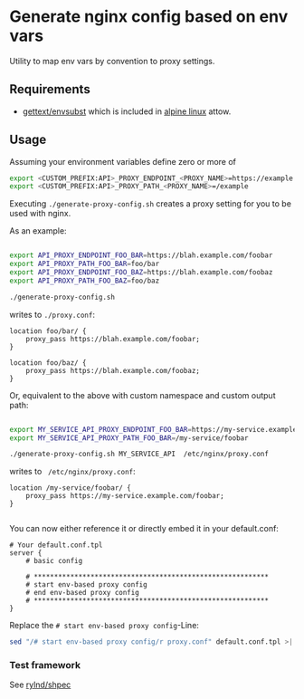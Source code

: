 # Generate nginx config based on env vars

Utility to map env vars by convention to proxy settings.

## Requirements

* [gettext/envsubst](https://www.gnu.org/software/gettext/gettext.html) which is included
in [alpine linux](https://pkgs.alpinelinux.org/package/edge/main/x86_64/gettext) attow.

## Usage

Assuming your environment variables define zero or more of

```sh
export <CUSTOM_PREFIX:API>_PROXY_ENDPOINT_<PROXY_NAME>=https://example.com
export <CUSTOM_PREFIX:API>_PROXY_PATH_<PROXY_NAME>=/example
```

Executing `./generate-proxy-config.sh` creates a proxy setting for you to be used with nginx.

As an example:

```sh

export API_PROXY_ENDPOINT_FOO_BAR=https://blah.example.com/foobar
export API_PROXY_PATH_FOO_BAR=foo/bar
export API_PROXY_ENDPOINT_FOO_BAZ=https://blah.example.com/foobaz
export API_PROXY_PATH_FOO_BAZ=foo/baz

./generate-proxy-config.sh

```

writes to `./proxy.conf`:

```
location foo/bar/ {
    proxy_pass https://blah.example.com/foobar;
}

location foo/baz/ {
    proxy_pass https://blah.example.com/foobaz;
}

```

Or, equivalent to the above with custom namespace and custom output path:

```sh

export MY_SERVICE_API_PROXY_ENDPOINT_FOO_BAR=https://my-service.example.com/foobar
export MY_SERVICE_API_PROXY_PATH_FOO_BAR=/my-service/foobar

./generate-proxy-config.sh MY_SERVICE_API  /etc/nginx/proxy.conf

```

writes to ` /etc/nginx/proxy.conf`:

```
location /my-service/foobar/ {
    proxy_pass https://my-service.example.com/foobar;
}


```

You can now either reference it or directly embed it in your default.conf:

```smartyconfig
# Your default.conf.tpl
server {
    # basic config

    # **********************************************************
    # start env-based proxy config
    # end env-based proxy config
    # **********************************************************
}
```

Replace the `# start env-based proxy config`-Line:

```sh
sed "/# start env-based proxy config/r proxy.conf" default.conf.tpl >| default.conf
```

### Test framework

See [rylnd/shpec](https://github.com/rylnd/shpec)
